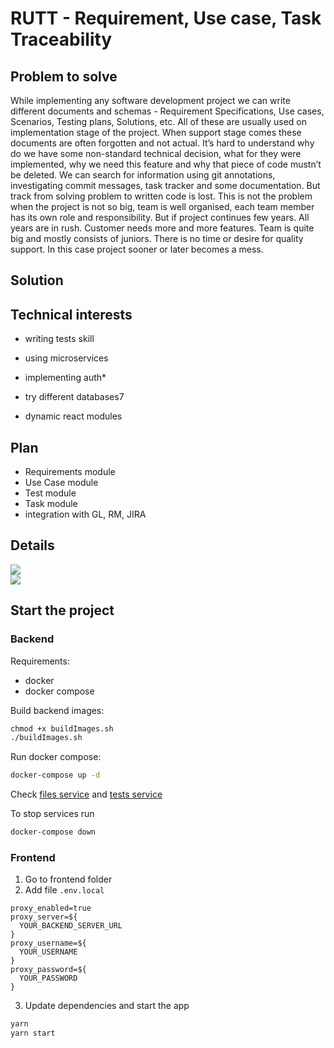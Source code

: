 # RUTT - Requirement, Use case, Task Traceability
## Problem to solve
While implementing any software development project we can write different documents and schemas - Requirement Specifications, Use cases,   Scenarios, Testing plans, Solutions, etc.
All of these are usually used on implementation stage of the project. When support stage comes these documents are often forgotten and not actual. It’s hard to understand why do we have some non-standard technical decision, what for they were implemented, why we need this feature and why that piece of code mustn’t be deleted.
We can search for information using git annotations, investigating commit messages, task tracker and some documentation. But track from solving problem to written code is lost.
This is not the problem when the project is not so big, team is well organised, each team member has its own role and responsibility.
But if project continues few years. All years are in rush. Customer needs more and more features. Team is quite big and mostly consists of juniors.  There is no time or desire for quality support. In this case project sooner or later becomes a mess.

## Solution


## Technical interests
* writing tests skill
* using microservices
* implementing auth*
* try different databases7

* dynamic react modules

## Plan
* Requirements module
* Use Case module
* Test module
* Task module
* integration with GL, RM, JIRA

## Details

![](http://www.plantuml.com/plantuml/proxy?src=https://raw.githubusercontent.com/v1690117/rutt/master/docs/Modules.puml)    
![](http://www.plantuml.com/plantuml/proxy?src=https://raw.githubusercontent.com/v1690117/rutt/master/docs/Sequence.puml)

## Start the project

### Backend

Requirements:

- docker
- docker compose

Build backend images:

```cmd
chmod +x buildImages.sh
./buildImages.sh
```

Run docker compose:

```cmd
docker-compose up -d
```

Check [files service](http://localhost:7081/actuator/health) and [tests service](http://localhost:7080/actuator/health)

To stop services run

```cmd
docker-compose down
```

### Frontend

1. Go to frontend folder
2. Add file `.env.local`

```
proxy_enabled=true
proxy_server=${
  YOUR_BACKEND_SERVER_URL
}
proxy_username=${
  YOUR_USERNAME
}
proxy_password=${
  YOUR_PASSWORD
}
```

3. Update dependencies and start the app

```cmd
yarn 
yarn start
```
